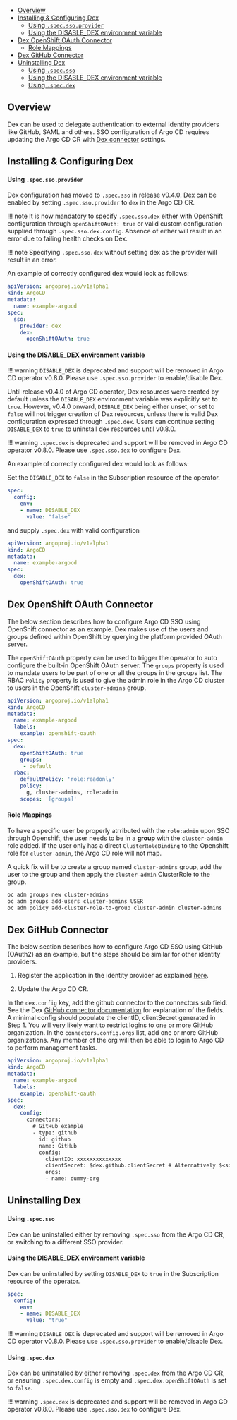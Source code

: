 - [Overview](#overview)
- [Installing & Configuring Dex](#installing--configuring-dex)
    - [Using `.spec.sso.provider`](#using-specssoprovider)
    - [Using the DISABLE_DEX environment variable](#using-the-disable_dex-environment-variable)
- [Dex OpenShift OAuth Connector](#dex-openshift-oauth-connector)
    - [Role Mappings](#role-mappings)
- [Dex GitHub Connector](#dex-github-connector)
- [Uninstalling Dex](#uninstalling-dex)
    - [Using `.spec.sso`](#using-specsso)
    - [Using the DISABLE_DEX environment variable](#using-the-disable_dex-environment-variable-1)
    - [Using `.spec.dex`](#using-specdex)

## Overview

Dex can be used to delegate authentication to external identity providers like GitHub, SAML and others. SSO configuration of Argo CD requires updating the Argo CD CR with [Dex connector](https://dexidp.io/docs/connectors/) settings.


## Installing & Configuring Dex

#### Using `.spec.sso.provider`

Dex configuration has moved to `.spec.sso` in release v0.4.0. Dex can be enabled by setting `.spec.sso.provider` to `dex` in the Argo CD CR. 

!!! note
    It is now mandatory to specify `.spec.sso.dex` either with OpenShift configuration through `openShiftOAuth: true` or valid custom configuration supplied through `.spec.sso.dex.config`. Absence of either will result in an error due to failing health checks on Dex. 

!!! note
    Specifying `.spec.sso.dex` without setting dex as the provider will result in an error. 

An example of correctly configured dex would look as follows:

```yaml
apiVersion: argoproj.io/v1alpha1
kind: ArgoCD
metadata:
  name: example-argocd
spec:
  sso:
    provider: dex
    dex:
      openShiftOAuth: true
```

#### Using the DISABLE_DEX environment variable 

!!! warning 
    `DISABLE_DEX` is deprecated and support will be removed in Argo CD operator v0.8.0. Please use `.spec.sso.provider` to enable/disable Dex.

Until release v0.4.0 of Argo CD operator, Dex resources were created by default unless the `DISABLE_DEX` environment variable was explicitly set to `true`. However, v0.4.0 onward, `DISBALE_DEX` being either unset, or set to `false` will not trigger creation of Dex resources, unless there is valid Dex configuration expressed through `.spec.dex`. Users can continue setting `DISABLE_DEX` to `true` to uninstall dex resources until v0.8.0. 

!!! warning 
    `.spec.dex` is deprecated and support will be removed in Argo CD operator v0.8.0. Please use `.spec.sso.dex` to configure Dex.


An example of correctly configured dex would look as follows:

Set the `DISABLE_DEX` to `false` in the Subscription resource of the operator.

```yaml
spec:
  config:
    env:
    - name: DISABLE_DEX
      value: "false"
```

and supply `.spec.dex` with valid configuration

```yaml
apiVersion: argoproj.io/v1alpha1
kind: ArgoCD
metadata:
  name: example-argocd
spec:
  dex:
    openShiftOAuth: true
```

## Dex OpenShift OAuth Connector

The below section describes how to configure Argo CD SSO using OpenShift connector as an example. Dex makes use of the users and groups defined within OpenShift by querying the platform provided OAuth server.

The `openShiftOAuth` property can be used to trigger the operator to auto configure the built-in OpenShift OAuth server. The `groups` property is used to mandate users to be part of one or all the groups in the groups list. The RBAC `Policy` property is used to give the admin role in the Argo CD cluster to users in the OpenShift `cluster-admins` group.

``` yaml
apiVersion: argoproj.io/v1alpha1
kind: ArgoCD
metadata:
  name: example-argocd
  labels:
    example: openshift-oauth
spec:
  dex:
    openShiftOAuth: true
    groups:
     - default
  rbac:
    defaultPolicy: 'role:readonly'
    policy: |
      g, cluster-admins, role:admin
    scopes: '[groups]'
```

#### Role Mappings

To have a specific user be properly atrributed with the `role:admin` upon SSO through Openshift, the user needs to be in a **group** with the `cluster-admin` role added. If the user only has a direct `ClusterRoleBinding` to the Openshift role for `cluster-admin`, the Argo CD role will not map.

A quick fix will be to create a group named `cluster-admins` group, add the user to the group and then apply the `cluster-admin` ClusterRole to the group.

```txt
oc adm groups new cluster-admins
oc adm groups add-users cluster-admins USER
oc adm policy add-cluster-role-to-group cluster-admin cluster-admins
```

## Dex GitHub Connector

The below section describes how to configure Argo CD SSO using GitHub (OAuth2) as an example, but the steps should be similar for other identity providers.

1. Register the application in the identity provider as explained [here](https://argoproj.github.io/argo-cd/operator-manual/user-management/#1-register-the-application-in-the-identity-provider).

2. Update the Argo CD CR.

In the `dex.config` key, add the github connector to the connectors sub field. See the Dex [GitHub connector documentation](https://github.com/dexidp/website/blob/main/content/docs/connectors/github.md) for explanation of the fields. A minimal config should populate the clientID, clientSecret generated in Step 1.
You will very likely want to restrict logins to one or more GitHub organization. In the
`connectors.config.orgs` list, add one or more GitHub organizations. Any member of the org will then be able to login to Argo CD to perform management tasks.

``` yaml
apiVersion: argoproj.io/v1alpha1
kind: ArgoCD
metadata:
  name: example-argocd
  labels:
    example: openshift-oauth
spec:
  dex:
    config: |
      connectors:
        # GitHub example
        - type: github
          id: github
          name: GitHub
          config:
            clientID: xxxxxxxxxxxxxx
            clientSecret: $dex.github.clientSecret # Alternatively $<some_K8S_secret>:dex.github.clientSecret
            orgs:
            - name: dummy-org
```

## Uninstalling Dex 

#### Using `.spec.sso`

Dex can be uninstalled either by removing `.spec.sso` from the Argo CD CR, or switching to a different SSO provider. 

#### Using the DISABLE_DEX environment variable

Dex can be uninstalled by setting `DISABLE_DEX` to `true` in the Subscription resource of the operator.

```yaml
spec:
  config:
    env:
    - name: DISABLE_DEX
      value: "true"
```

!!! warning 
    `DISABLE_DEX` is deprecated and support will be removed in Argo CD operator v0.8.0. Please use `.spec.sso.provider` to enable/disable Dex.

#### Using `.spec.dex`

Dex can be uninstalled by either removing `.spec.dex` from the Argo CD CR, or ensuring `.spec.dex.config` is empty and `.spec.dex.openShiftOAuth` is set to `false`.

!!! warning 
    `.spec.dex` is deprecated and support will be removed in Argo CD operator v0.8.0. Please use `.spec.sso.dex` to configure Dex.